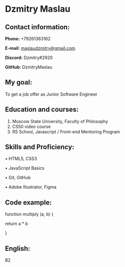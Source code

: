# Dzmitry Maslau

## Contact information:

**Phone:** +79261363162

**E-mail:** maslaudzmitry@gmail.com

**Discord:** Dzmitry#2920

**GitHub:** DzmitryMaslau

## My goal:

To get a job offer as Junior Software Engineer

## Education and courses:

1. Moscow State University, Faculty of Philosophy
2. CS50 video course
3. RS School, Javascript / Front-end Mentoring Program

## Skills and Proficiency:

• HTML5, CSS3

• JavaScript Basics

• Git, GitHub

• Adobe Illustrator, Figma

## Code example:

function multiply (a, b) {

return a \* b

}

## English:

B2
